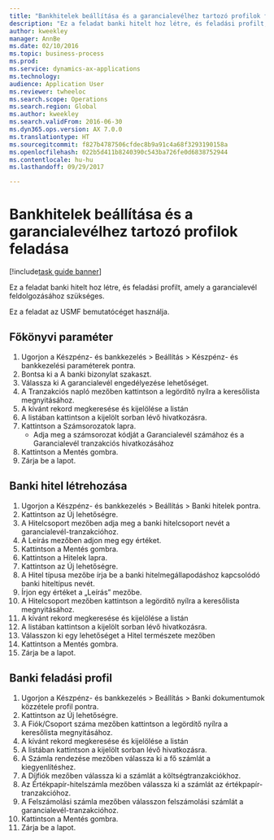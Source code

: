 ```yaml
--- 
title: "Bankhitelek beállítása és a garancialevélhez tartozó profilok feladása"
description: "Ez a feladat banki hitelt hoz létre, és feladási profilt, amely a garancialevél feldolgozásához szükséges."
author: kweekley
manager: AnnBe
ms.date: 02/10/2016
ms.topic: business-process
ms.prod: 
ms.service: dynamics-ax-applications
ms.technology: 
audience: Application User
ms.reviewer: twheeloc
ms.search.scope: Operations
ms.search.region: Global
ms.author: kweekley
ms.search.validFrom: 2016-06-30
ms.dyn365.ops.version: AX 7.0.0
ms.translationtype: HT
ms.sourcegitcommit: f827b4787506cfdec8b9a91c4a68f3293190158a
ms.openlocfilehash: 022b5d411b8240390c543ba726fe0d6838752944
ms.contentlocale: hu-hu
ms.lasthandoff: 09/29/2017

---
```

# <a name="set-up-bank-facilities-and-posting-profiles-for-letters-of-guarantee"></a>Bankhitelek beállítása és a garancialevélhez tartozó profilok feladása

[!include[task guide banner](../../includes/task-guide-banner.md)]

Ez a feladat banki hitelt hoz létre, és feladási profilt, amely a garancialevél feldolgozásához szükséges.



Ez a feladat az USMF bemutatócéget használja. 




## <a name="general-ledger-parameter"></a>Főkönyvi paraméter
1. Ugorjon a Készpénz- és bankkezelés > Beállítás > Készpénz- és bankkezelési paraméterek pontra.
2. Bontsa ki a A banki bizonylat szakaszt.
3. Válassza ki A garancialevél engedélyezése lehetőséget.
4. A Tranzakciós napló mezőben kattintson a legördítő nyílra a keresőlista megnyitásához.
5. A kívánt rekord megkeresése és kijelölése a listán
6. A listában kattintson a kijelölt sorban lévő hivatkozásra.
7. Kattintson a Számsorozatok lapra.
    * Adja meg a számsorozat kódját a Garancialevél számához és a Garancialevél tranzakciós hivatkozásához  
8. Kattintson a Mentés gombra.
9. Zárja be a lapot.

## <a name="create-bank-facility"></a>Banki hitel létrehozása
1. Ugorjon a Készpénz- és bankkezelés > Beállítás > Banki hitelek pontra.
2. Kattintson az Új lehetőségre.
3. A Hitelcsoport mezőben adja meg a banki hitelcsoport nevét a garancialevél-tranzakcióhoz.
4. A Leírás mezőben adjon meg egy értéket.
5. Kattintson a Mentés gombra.
6. Kattintson a Hitelek lapra.
7. Kattintson az Új lehetőségre.
8. A Hitel típusa mezőbe írja be a banki hitelmegállapodáshoz kapcsolódó banki hiteltípus nevét.
9. Írjon egy értéket a „Leírás” mezőbe.
10. A Hitelcsoport mezőben kattintson a legördítő nyílra a keresőlista megnyitásához.
11. A kívánt rekord megkeresése és kijelölése a listán
12. A listában kattintson a kijelölt sorban lévő hivatkozásra.
13. Válasszon ki egy lehetőséget a Hitel természete mezőben
14. Kattintson a Mentés gombra.
15. Zárja be a lapot.

## <a name="bank-posting-profile"></a>Banki feladási profil
1. Ugorjon a Készpénz- és bankkezelés > Beállítás > Banki dokumentumok közzétele profil pontra.
2. Kattintson az Új lehetőségre.
3. A Fiók/Csoport száma mezőben kattintson a legördítő nyílra a keresőlista megnyitásához.
4. A kívánt rekord megkeresése és kijelölése a listán
5. A listában kattintson a kijelölt sorban lévő hivatkozásra.
6. A Számla rendezése mezőben válassza ki a fő számlát a kiegyenlítéshez.
7. A Díjfiók mezőben válassza ki a számlát a költségtranzakciókhoz.
8. Az Értékpapír-hitelszámla mezőben válassza ki a számlát az értékpapír-tranzakcióhoz.
9. A Felszámolási számla mezőben válasszon felszámolási számlát a garancialevél-tranzakcióhoz. 
10. Kattintson a Mentés gombra.
11. Zárja be a lapot.



